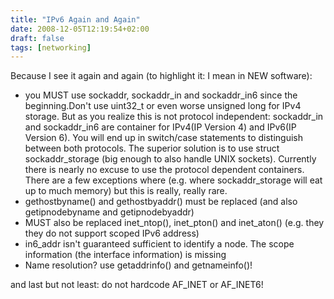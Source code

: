 ```yaml
---
title: "IPv6 Again and Again"
date: 2008-12-05T12:19:54+02:00
draft: false
tags: [networking]
---
```


Because I see it again and again (to highlight it: I mean in NEW software):


* you MUST use sockaddr, sockaddr\_in and sockaddr\_in6 since the beginning.Don't use uint32\_t or even worse unsigned long for IPv4 storage. But as you realize this is not protocol independent: sockaddr\_in and sockaddr\_in6 are container for IPv4(IP Version 4) and IPv6(IP Version 6). You will end up in switch/case statements to distinguish between both protocols. The superior solution is to use struct sockaddr\_storage (big enough to also handle UNIX sockets). Currently there is nearly no excuse to use the protocol dependent containers. There are a few exceptions where (e.g. where sockaddr\_storage will eat up to much memory) but this is really, really rare.
* gethostbyname() and gethostbyaddr() must be replaced (and also getipnodebyname and getipnodebyaddr)
* MUST also be replaced inet\_ntop(), inet\_pton() and inet\_aton() (e.g. they they do not support scoped IPv6 address)
* in6\_addr isn't guaranteed sufficient to identify a node. The scope information (the interface information) is missing
* Name resolution? use getaddrinfo() and getnameinfo()!


and last but not least: do not hardcode AF\_INET or AF\_INET6!


